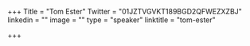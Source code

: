 +++
Title = "Tom Ester"
Twitter = "01JZTVGVKT189BGD2QFWEZXZBJ"
linkedin = ""
image = ""
type = "speaker"
linktitle = "tom-ester"

+++

